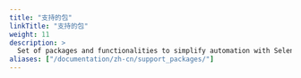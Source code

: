 ```yaml
---
title: "支持的包"
linkTitle: "支持的包"
weight: 11
description: >
  Set of packages and functionalities to simplify automation with Selenium.
aliases: ["/documentation/zh-cn/support_packages/"]
---
```


